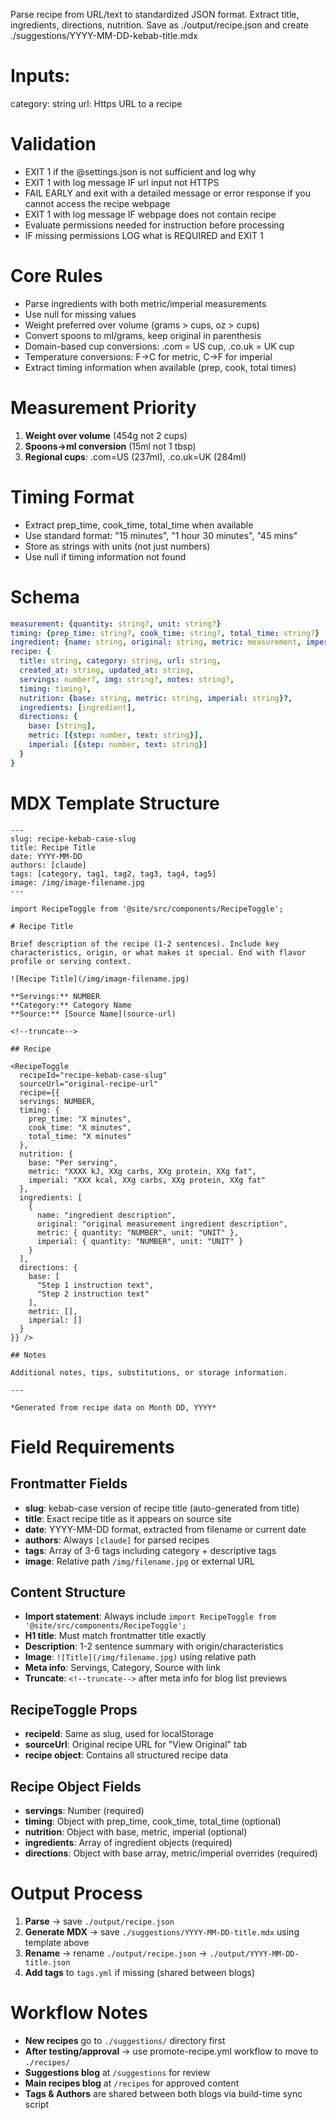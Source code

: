 Parse recipe from URL/text to standardized JSON format. Extract title, ingredients, directions, nutrition. Save as ./output/recipe.json and create ./suggestions/YYYY-MM-DD-kebab-title.mdx

# Inputs:
category: string
url: Https URL to a recipe

# Validation
- EXIT 1 if the @settings.json is not sufficient and log why
- EXIT 1 with log message IF url input not HTTPS
- FAIL EARLY and exit with a detailed message or error response if you cannot access the recipe webpage
- EXIT 1 with log message IF webpage does not contain recipe
- Evaluate permissions needed for instruction before processing
- IF missing permissions LOG what is REQUIRED and EXIT 1

# Core Rules
- Parse ingredients with both metric/imperial measurements
- Use null for missing values  
- Weight preferred over volume (grams > cups, oz > cups)
- Convert spoons to ml/grams, keep original in parenthesis
- Domain-based cup conversions: .com = US cup, .co.uk = UK cup
- Temperature conversions: F→C for metric, C→F for imperial
- Extract timing information when available (prep, cook, total times)

# Measurement Priority
1. **Weight over volume** (454g not 2 cups)
2. **Spoons→ml conversion** (15ml not 1 tbsp)
3. **Regional cups**: .com=US (237ml), .co.uk=UK (284ml)

# Timing Format
- Extract prep_time, cook_time, total_time when available
- Use standard format: "15 minutes", "1 hour 30 minutes", "45 mins"
- Store as strings with units (not just numbers)
- Use null if timing information not found

# Schema
```yaml
measurement: {quantity: string?, unit: string?}
timing: {prep_time: string?, cook_time: string?, total_time: string?}
ingredient: {name: string, original: string, metric: measurement, imperial: measurement}
recipe: {
  title: string, category: string, url: string, 
  created_at: string, updated_at: string,
  servings: number?, img: string?, notes: string?,
  timing: timing?,
  nutrition: {base: string, metric: string, imperial: string}?,
  ingredients: [ingredient],
  directions: {
    base: [string],
    metric: [{step: number, text: string}],  
    imperial: [{step: number, text: string}]
  }
}
```

# MDX Template Structure
```mdx
---
slug: recipe-kebab-case-slug
title: Recipe Title
date: YYYY-MM-DD
authors: [claude]
tags: [category, tag1, tag2, tag3, tag4, tag5]
image: /img/image-filename.jpg
---

import RecipeToggle from '@site/src/components/RecipeToggle';

# Recipe Title

Brief description of the recipe (1-2 sentences). Include key characteristics, origin, or what makes it special. End with flavor profile or serving context.

![Recipe Title](/img/image-filename.jpg)

**Servings:** NUMBER  
**Category:** Category Name  
**Source:** [Source Name](source-url)

<!--truncate-->

## Recipe

<RecipeToggle 
  recipeId="recipe-kebab-case-slug"
  sourceUrl="original-recipe-url"
  recipe={{
  servings: NUMBER,
  timing: {
    prep_time: "X minutes",
    cook_time: "X minutes", 
    total_time: "X minutes"
  },
  nutrition: {
    base: "Per serving",
    metric: "XXXX kJ, XXg carbs, XXg protein, XXg fat",
    imperial: "XXX kcal, XXg carbs, XXg protein, XXg fat"
  },
  ingredients: [
    {
      name: "ingredient description",
      original: "original measurement ingredient description",
      metric: { quantity: "NUMBER", unit: "UNIT" },
      imperial: { quantity: "NUMBER", unit: "UNIT" }
    }
  ],
  directions: {
    base: [
      "Step 1 instruction text",
      "Step 2 instruction text"
    ],
    metric: [],
    imperial: []
  }
}} />

## Notes

Additional notes, tips, substitutions, or storage information.

---

*Generated from recipe data on Month DD, YYYY*
```

# Field Requirements

## Frontmatter Fields
- **slug**: kebab-case version of recipe title (auto-generated from title)
- **title**: Exact recipe title as it appears on source site
- **date**: YYYY-MM-DD format, extracted from filename or current date
- **authors**: Always `[claude]` for parsed recipes
- **tags**: Array of 3-6 tags including category + descriptive tags
- **image**: Relative path `/img/filename.jpg` or external URL

## Content Structure
- **Import statement**: Always include `import RecipeToggle from '@site/src/components/RecipeToggle';`
- **H1 title**: Must match frontmatter title exactly
- **Description**: 1-2 sentence summary with origin/characteristics
- **Image**: `![Title](/img/filename.jpg)` using relative path
- **Meta info**: Servings, Category, Source with link
- **Truncate**: `<!--truncate-->` after meta info for blog list previews

## RecipeToggle Props
- **recipeId**: Same as slug, used for localStorage
- **sourceUrl**: Original recipe URL for "View Original" tab
- **recipe object**: Contains all structured recipe data

## Recipe Object Fields
- **servings**: Number (required)
- **timing**: Object with prep_time, cook_time, total_time (optional)
- **nutrition**: Object with base, metric, imperial (optional)
- **ingredients**: Array of ingredient objects (required)
- **directions**: Object with base array, metric/imperial overrides (required)

# Output Process
1. **Parse** → save `./output/recipe.json`
2. **Generate MDX** → save `./suggestions/YYYY-MM-DD-title.mdx` using template above
3. **Rename** → rename `./output/recipe.json` → `./output/YYYY-MM-DD-title.json`
4. **Add tags** to `tags.yml` if missing (shared between blogs)

# Workflow Notes
- **New recipes** go to `./suggestions/` directory first
- **After testing/approval** → use promote-recipe.yml workflow to move to `./recipes/`
- **Suggestions blog** at `/suggestions` for review
- **Main recipes blog** at `/recipes` for approved content
- **Tags & Authors** are shared between both blogs via build-time sync script